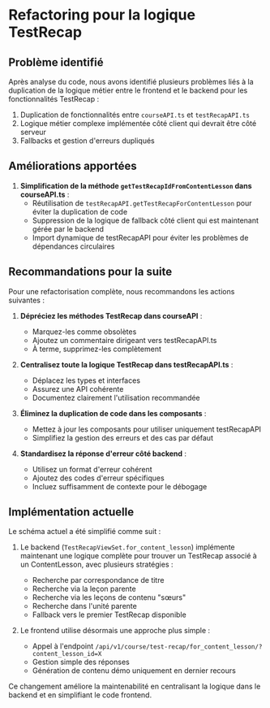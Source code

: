 # Refactoring pour la logique TestRecap

## Problème identifié

Après analyse du code, nous avons identifié plusieurs problèmes liés à la duplication de la logique métier entre le frontend et le backend pour les fonctionnalités TestRecap :

1. Duplication de fonctionnalités entre `courseAPI.ts` et `testRecapAPI.ts`
2. Logique métier complexe implémentée côté client qui devrait être côté serveur
3. Fallbacks et gestion d'erreurs dupliqués

## Améliorations apportées

1. **Simplification de la méthode `getTestRecapIdFromContentLesson` dans courseAPI.ts** :
   - Réutilisation de `testRecapAPI.getTestRecapForContentLesson` pour éviter la duplication de code
   - Suppression de la logique de fallback côté client qui est maintenant gérée par le backend
   - Import dynamique de testRecapAPI pour éviter les problèmes de dépendances circulaires

## Recommandations pour la suite

Pour une refactorisation complète, nous recommandons les actions suivantes :

1. **Dépréciez les méthodes TestRecap dans courseAPI** :
   - Marquez-les comme obsolètes
   - Ajoutez un commentaire dirigeant vers testRecapAPI.ts
   - À terme, supprimez-les complètement

2. **Centralisez toute la logique TestRecap dans testRecapAPI.ts** :
   - Déplacez les types et interfaces
   - Assurez une API cohérente
   - Documentez clairement l'utilisation recommandée

3. **Éliminez la duplication de code dans les composants** :
   - Mettez à jour les composants pour utiliser uniquement testRecapAPI
   - Simplifiez la gestion des erreurs et des cas par défaut

4. **Standardisez la réponse d'erreur côté backend** :
   - Utilisez un format d'erreur cohérent
   - Ajoutez des codes d'erreur spécifiques
   - Incluez suffisamment de contexte pour le débogage

## Implémentation actuelle

Le schéma actuel a été simplifié comme suit :

1. Le backend (`TestRecapViewSet.for_content_lesson`) implémente maintenant une logique complète pour trouver un TestRecap associé à un ContentLesson, avec plusieurs stratégies :
   - Recherche par correspondance de titre
   - Recherche via la leçon parente
   - Recherche via les leçons de contenu "sœurs"
   - Recherche dans l'unité parente
   - Fallback vers le premier TestRecap disponible

2. Le frontend utilise désormais une approche plus simple :
   - Appel à l'endpoint `/api/v1/course/test-recap/for_content_lesson/?content_lesson_id=X`
   - Gestion simple des réponses
   - Génération de contenu démo uniquement en dernier recours

Ce changement améliore la maintenabilité en centralisant la logique dans le backend et en simplifiant le code frontend.